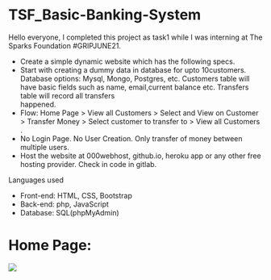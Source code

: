 # TSF_Basic-Banking-System
   Hello everyone,
   I completed this project as task1 while I was interning at The Sparks Foundation #GRIPJUNE21.
   
   - Create a simple dynamic website which has the following specs.
   - Start with creating a dummy data in database for upto 10customers. Database options: Mysql, Mongo, Postgres, etc. Customers table will have basic fields such as name,     email,current balance etc. Transfers table will record all transfers                
         happened.
   - Flow: Home Page > View all Customers > Select and View on Customer > Transfer Money > Select customer to transfer to > View all Customers .
   - No Login Page. No User Creation. Only transfer of money between multiple users.
   - Host the website at 000webhost, github.io, heroku app or any other free hosting provider. Check in code in gitlab.


Languages used
- Front-end: HTML, CSS, Bootstrap
- Back-end: php, JavaScript
- Database: SQL(phpMyAdmin)

# Home Page:
<img src="home_page">
